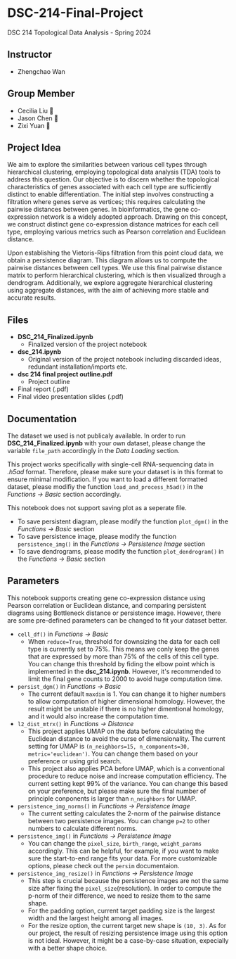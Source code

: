 # DSC-214-Final-Project
DSC 214 Topological Data Analysis - Spring 2024

## Instructor
- Zhengchao Wan
  
## Group Member
- Cecilia Liu :doughnut:
- Jason Chen :dna:
- Zixi Yuan :memo:

## Project Idea
We aim to explore the similarities between various cell types through hierarchical clustering, employing topological data analysis (TDA) tools to address this question. Our objective is to discern whether the topological characteristics of genes associated with each cell type are sufficiently distinct to enable differentiation. The initial step involves constructing a filtration where genes serve as vertices; this requires calculating the pairwise distances between genes. In bioinformatics, the gene co-expression network is a widely adopted approach. Drawing on this concept, we construct distinct gene co-expression distance matrices for each cell type, employing various metrics such as Pearson correlation and Euclidean distance.

Upon establishing the Vietoris-Rips filtration from this point cloud data, we obtain a persistence diagram. This diagram allows us to compute the pairwise distances between cell types. We use this final pairwise distance matrix to perform hierarchical clustering, which is then visualized through a dendrogram. Additionally, we explore aggregate hierarchical clustering using aggregate distances, with the aim of achieving more stable and accurate results.

## Files
- **DSC_214_Finalized.ipynb**
  - Finalized version of the project notebook
- **dsc_214.ipynb**
  - Original version of the project notebook including discarded ideas, redundant installation/imports etc.
- **dsc 214 final project outline.pdf**
  - Project outline
- Final report (.pdf)
- Final video presentation slides (.pdf)

## Documentation
The dataset we used is not publicaly available. In order to run **DSC_214_Finalized.ipynb** with your own dataset, please change the variable `file_path` accordingly in the *Data Loading* section.

This project works specifically with single-cell RNA-sequencing data in *.h5ad* format. Therefore, please make sure your dataset is in this format to ensure minimal modification. If you want to load a different formatted dataset, please modifiy the function `load_and_process_h5ad()` in the *Functions -> Basic* section accordingly.

This notebook does not support saving plot as a seperate file. 
- To save persistent diagram, please modify the function `plot_dgm()` in the *Functions -> Basic* section
- To save persistence image, please modify the function `persistence_img()` in the *Functions -> Persistence Image* section
- To save dendrograms, please modify the function `plot_dendrogram()` in the *Functions -> Basic* section

## Parameters
This notebook supports creating gene co-expression distance using Pearson correlation or Euclidean distance, and comparing persistent diagrams using Bottleneck distance or persistence image. However, there are some pre-defined parameters can be changed to fit your dataset better.

- `cell_df()` in *Functions -> Basic*
  - When `reduce=True`, threshold for downsizing the data for each cell type is currently set to 75%. This means we conly keep the genes that are expressed by more than 75% of the cells of this cell type. You can change this threshold by fiding the elbow point which is implemented in the **dsc_214.ipynb**. However, it's recommended to limit the final gene counts to 2000 to avoid huge computation time.
- `persist_dgm()` in *Functions -> Basic*
  - The current default `maxdim` is 1. You can change it to higher numbers to allow computation of higher dimensional homology. However, the result might be unstable if there is no higher dimentional homology, and it would also increase the computation time.
- `l2_dist_mtrx()` in *Functions -> Distance*
  - This project applies UMAP on the data before calculating the Euclidean distance to avoid the curse of dimensionality. The current setting for UMAP is `(n_neighbors=15, n_components=30, metric='euclidean')`. You can change them based on your preference or using grid search.
  - This project also applies PCA before UMAP, which is a conventional procedure to reduce noise and increase computation efficiency. The current setting kept 99% of the variance. You can change this based on your preference, but please make sure the final number of principle conponents is larger than `n_neighbors` for UMAP.
- `persistence_img_norms()` in *Functions -> Persistence Image*
  - The current setting calculates the 2-norm of the pairwise distance between two persistence images. You can change `p=2` to other numbers to calculate different norms.
- `persistence_img()` in *Functions -> Persistence Image*
  - You can change the `pixel_size`, `birth_range`, `weight_params` accordingly. This can be helpful, for example, if you want to make sure the start-to-end range fits your data. For more customizable options, please check out the `persim` documentaion.
- `persistence_img_resize()` in *Functions -> Persistence Image*
  - This step is crucial because the persistence images are not the same size after fixing the `pixel_size`(resolution). In order to compute the p-norm of their difference, we need to resize them to the same shape. 
  - For the padding option, current target padding size is the largest width and the largest height among all images.
  - For the resize option, the current target new shape is `(10, 3)`. As for our project, the result of resizing persistence image using this option is not ideal. However, it might be a case-by-case situation, expecially with a better shape choice.
  
